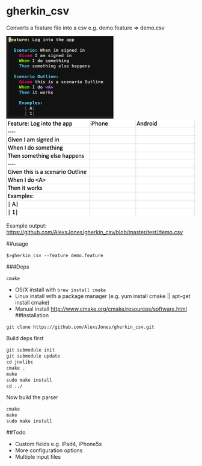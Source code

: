 gherkin_csv
==========


Converts a feature file into a csv e.g. demo.feature => demo.csv

![Vim](doc/vim.png)
![Excel](doc/excel.png) 

Example output: https://github.com/AlexsJones/gherkin_csv/blob/master/test/demo.csv

##usage

```
$>gherkin_csv --feature demo.feature
```
###Deps
```
cmake
```
- OS/X install with `brew install cmake`
- Linux install with a package manager (e.g. yum install cmake || apt-get install cmake)
- Manual install http://www.cmake.org/cmake/resources/software.html
##Installation

```
git clone https://github.com/AlexsJones/gherkin_csv.git
```

Build deps first
```
git submodule init
git submodule update
cd jnxlibc
cmake .
make
sudo make install 
cd ../
```
Now build the parser
```
cmake
make 
sudo make install
```

##Todo

- Custom fields e.g. iPad4, iPhone5s
- More configuration options
- Multiple input files
